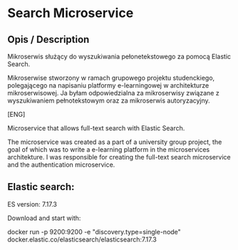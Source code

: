 # Search Microservice

## Opis / Description
Mikroserwis służący do wyszukiwania pełonetekstowego za pomocą Elastic Search.

Mikroserwise stworzony w ramach grupowego projektu studenckiego, polegającego na napisaniu platformy e-learningowej w architekturze mikroserwisowej.
Ja byłam odpowiedzialna za mikroserwisy związane z wyszukiwaniem pełnotekstowym oraz za mikroserwis autoryzacyjny.

[ENG]

Microservice that allows full-text search with Elastic Search.

The microservice was created as a part of a university group project, the goal of which was to write a e-learning platform in the microservices architekture.
I was responsible for creating the full-text search microservice and the authentication microservice.


## Elastic search:

ES version: 7.17.3

Download and start with:

docker run -p 9200:9200 -e "discovery.type=single-node" docker.elastic.co/elasticsearch/elasticsearch:7.17.3


